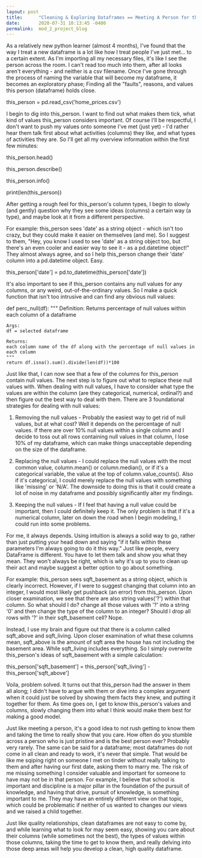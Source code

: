 ```yaml
---
layout: post
title:      "Cleaning & Exploring Dataframes == Meeting A Person for the First Time"
date:       2020-07-31 18:13:45 -0400
permalink:  mod_2_project_blog
---
```


As a relatively new python learner (almost 4 months), I've found that the way I treat a new dataframe is a lot like how I treat people I've just met... to a certain extent. As I'm importing all my necessary files, it's like I see the person across the room. I can't read too much into them, after all looks aren't everything - and neither is a csv filename. Once I've gone through the process of naming the variable that will become my dataframe, it becomes an exploratory phase; Finding all the "faults", reasons, and values this person (dataframe) holds close. 

this_person = pd.read_csv('home_prices.csv')

I begin to dig into this_person. I want to find out what makes them tick, what kind of values this_person considers important. Of course I'll be respectful, I don't want to push my values onto someone I've met (just yet) - I'd rather hear them talk first about what activities (columns) they like, and what types of activities they are. So I'll get all my overview information within the first few minutes:

this_person.head()

this_person.describe()

this_person.info()

print(len(this_person))

After getting a rough feel for this_person's column types, I begin to slowly (and gently) question why they see some ideas (columns) a certain way (a type), and maybe look at it from a different perspective.

For example:
this_person sees 'date' as a string object - which isn't too crazy, but they could make it easier on themselves (and me). So I suggest to them, "Hey, you know I used to see 'date' as a string object too, but there's an even cooler and easier way to see it - as a pd.datetime object!" They almost always agree, and so I help this_person change their 'date' column into a pd.datetime object. Easy.

this_person['date'] = pd.to_datetime(this_person['date'])

It's also important to see if this_person contains any null values for any columns, or any weird, out-of-the-ordinary values. So I make a quick function that isn't too intrusive and can find any obvious null values:

def perc_null(df):
    """
    Definition:
    Returns percentage of null values within each column of a dataframe
    
    Args:
    df = selected dataframe
    
    Returns:
    each column name of the df along with the percentage of null values in each column
    """
    return df.isna().sum().divide(len(df))*100
		
Just like that, I can now see that a few of the columns for this_person contain null values. The next step is to figure out what to replace these null values with. When dealing with null values, I have to consider what type the values are within the column (are they categorical, numerical, ordinal?) and then figure out the best way to deal with them. There are 3 foundational strategies for dealing with null values:

1. Removing the null values - Probably the easiest way to get rid of null values, but at what cost? Well it depends on the percentage of null values. if there are over 10% null values within a single column and I decide to toss out all rows containing null values in that column, I lose 10% of my dataframe, which can make things unacceptable depending on the size of the dataframe. 

2. Replacing the null values - I could replace the null values with the most common value, column.mean() or column.median(), or if it's a categorical variable, the value at the top of column.value_counts(). Also if it's categorical, I could merely replace the null values with something like 'missing' or 'N/A'. The downside to doing this is that it could create a lot of noise in my dataframe and possibly significantly alter my findings.

3. Keeping the null values - If I feel that having a null value could be important, then I could definitely keep it. The only problem is that if it's a numerical column, later on down the road when I begin modeling, I could run into some problems.

For me, it always depends. Using intuition is always a solid way to go, rather than just putting your head down and saying "if it falls within these parameters I'm always going to do it this way." Just like people, every DataFrame is different. You have to let them talk and show you what they mean. They won't always be right, which is why it's up to you to clean up their act and maybe suggest a better option to go about something. 

For example:
this_person sees sqft_basement as a string object, which is clearly incorrect. However, if I were to suggest changing that column into an integer, I would most likely get pushback (an error) from this_person. Upon closer examination, we see that there are also string values('?') within that column. So what should I do? change all those values with '?' into a string '0' and then change the type of the column to an integer? Should I drop all rows with '?' in their sqft_basement cell? Nope.

Instead, I use my brain and figure out that there is a column called sqft_above and sqft_living. Upon closer examination of what these columns mean, sqft_above is the amount of sqft area the house has not including the basement area. While sqft_living includes everything. So I simply overwrite this_person's ideas of sqft_basement with a simple calculation:

this_person['sqft_basement'] = this_person['sqft_living'] - this_person['sqft_above']

Voila, problem solved. It turns out that this_person had the answer in them all along; I didn't have to argue with them or dive into a complex argument when it could just be solved by showing them facts they knew, and putting it together for them. As time goes on, I get to know this_person's values and columns, slowly changing them into what I think would make them best for making a good model. 

Just like meeting a person, it's a good idea to not rush getting to know them and taking the time to really show that you care. How often do you stumble across a person who is just pristine and is the best person ever? Probably very rarely. The same can be said for a dataframe; most dataframes do not come in all clean and ready to work, it's never that simple. That would be like me sqiping right on someone I met on tinder without really talking to them and after having our first date, asking them to marry me. The risk of me missing something I consider valuable and important for someone to have may not be in that person. For example, I believe that school is important and discipline is a major pillar in the foundation of the pursuit of knowledge, and having that drive, pursuit of knowledge, is something important to me. They may have an entirely different view on that topic, which could be problematic if neither of us wanted to changes our views and we raised a child together. 

Just like quality relationships, clean dataframes are not easy to come by, and while learning what to look for may seem easy, showing you care about their columns (while sometimes not the best), the types of values within those columns, taking the time to get to know them, and really delving into those deep areas will help you develop a clean, high quality dataframe.  



